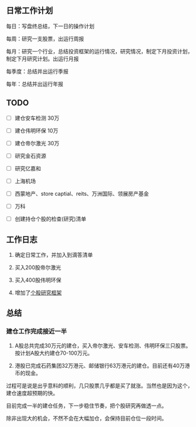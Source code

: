 ## 日常工作计划

每日：写盘终总结，下一日的操作计划

每周：研究一支股票，出运行周报

每月：研究一个行业，总结投资框架的运行情况，研究情况，制定下月投资计划，制定下月研究计划。出运行月报

每季度：总结并出运行季报

每年：总结并出运行年报

## TODO

- [ ] 建仓安车检测  30万
- [ ] 建仓伟明环保 10万
- [ ] 建仓帝尔激光 30万
- [ ] 研究金石资源
- [ ] 研究亿嘉和
- [ ] 上海机场
- [ ] 西蒙地产、store captial、reits、万洲国际、领展房产基金
- [ ] 万科
- [ ] 创建持仓个股的检查(研究)清单



## 工作日志

1. 确定日常工作，并加入到滴答清单

2. 买入200股帝尔激光

3. 买入400股伟明环保
4. 增加了[个股研究框架](/{{config.base_url}}/投资框架/成长价值投资一号/个股研究框架)

## 总结

### 建仓工作完成接近一半

1. A股总共完成30万元的建仓，买入帝尔激光、安车检测、伟明环保三只股票。按计划A股大约建仓70-100万元。

2. 港股已完成石药集团32万港元、邮储银行63万港元的建仓。目前还有40万港币的现金。

过程可是说是出乎意料的顺利，几只股票几乎都是买了就涨。当然也是因为这个，建仓速度超预期的快。

目前完成一半的建仓任务，下一步稳住节奏，把个股研究再做透一点。

除非出现大的机会，不然不会在大幅加仓，会保持目前仓位一段时间。

